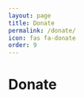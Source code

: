 ```yaml
---
layout: page
title: Donate
permalink: /donate/
icon: fas fa-donate
order: 9
---
```


<h1>Donate</h1>
